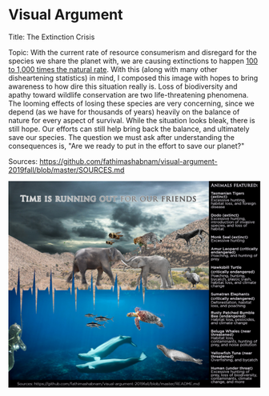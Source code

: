 <h1> Visual Argument </h1> 

Title: The Extinction Crisis

Topic: 
With the current rate of resource consumerism and disregard for the species we share the planet with, we are causing extinctions to happen [100 to 1,000 times the natural rate](https://www.ncbi.nlm.nih.gov/pmc/articles/PMC2702436/). 
With this (along with many other disheartening statistics) in mind, I composed this image with hopes to bring awareness to how dire this situation really is. 
Loss of biodiversity and apathy toward wildlife conservation are two life-threatening phenomena. The looming effects of losing these species are very concerning, since 
we depend (as we have for thousands of years) heavily on the balance of nature for every aspect of survival. 
While the situation looks bleak, there is still hope. Our efforts can still help bring back the balance, and ultimately save our species. The question we must ask after understanding the 
consequences is, "Are we ready to put in the effort to save our planet?" 

Sources: 
https://github.com/fathimashabnam/visual-argument-2019fall/blob/master/SOURCES.md

![Visual Argument Image](VisualArgument.png)
